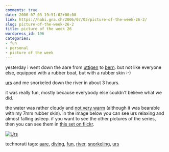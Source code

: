 ```yaml
---
comments: true
date: 2006-07-03 19:51:02+00:00
link: https://habi.gna.ch/2006/07/03/picture-of-the-week-26-2/
slug: picture-of-the-week-26-2
title: picture of the week 26
wordpress_id: 196
categories:
- fun
- personal
- picture of the week
---
```



yesterday i went down the aare from [uttigen](http://map.search.ch/uttigen?x=146&y=-781&z=1024) to [bern](http://map.search.ch/bern?x=-194&y=600&z=1024). but not like everyone else, equipped with a rubber boat, but with a rubber skin :-)
  
[urs](https://flickr.com/photos/habi/tags/urs/) and me snorkeled down the river in about 3 hours.
  
it was really fun, mostly because everybody else couldn't believe what we did.
  
the water was rather cloudy and [not very warm](http://gutfeldt.ch/matthias/blog/singleblog.php?entry=1151896062) (although it was bearable with my 7mm rubber skin). in the image below you can see urs relaxing and almost falling asleep. if you want to see the other pictures of the series, then you can see them in [this set on flickr](https://www.flickr.com/photos/habi/sets/72157594186107656/).



[![Urs](https://habi.gna.ch/blog/images/DSC04117-tm.jpg)](https://habi.gna.ch/blog/images/DSC04117.jpg)





technorati tags: [aare](http://www.technorati.com/tag/aare), [diving](http://www.technorati.com/tag/diving), [fun](http://www.technorati.com/tag/fun), [river](http://www.technorati.com/tag/river), [snorkeling](http://www.technorati.com/tag/snorkeling), [urs](http://www.technorati.com/tag/urs)
